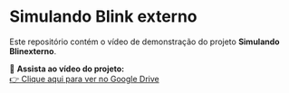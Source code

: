 # Simulando Blink externo

Este repositório contém o vídeo de demonstração do projeto **Simulando Blinexterno**.

🎥 **Assista ao vídeo do projeto:**  
[👉 Clique aqui para ver no Google Drive](https://drive.google.com/drive/folders/1ab1dfvJ1G7qPpnBnwn3BDSo7B8RFWGdD?usp=sharing)
